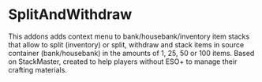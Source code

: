 # SplitAndWithdraw

This addons adds context menu to bank/housebank/inventory item stacks that allow to split (inventory) or split, withdraw and stack items in source container (bank/housebank) in the amounts of 1, 25, 50 or 100 items. Based on StackMaster, created to help players without ESO+ to manage their crafting materials.

